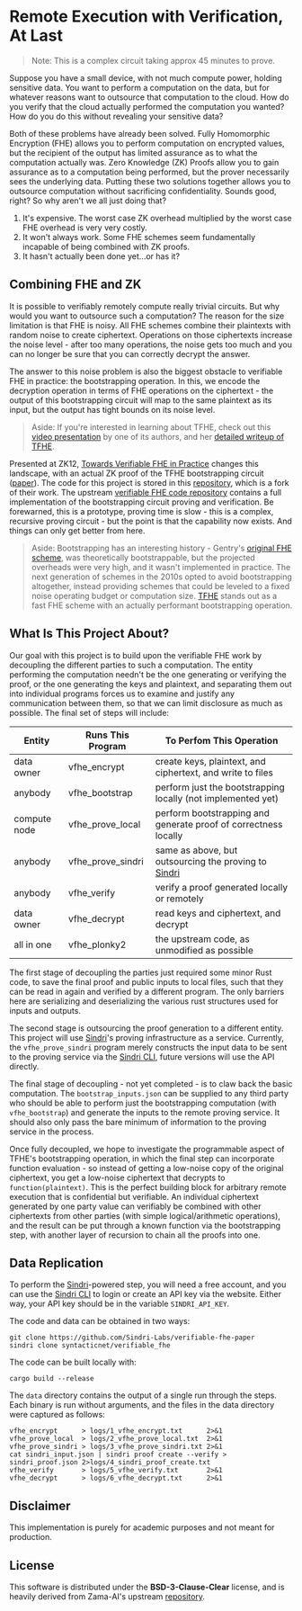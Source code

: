 # Remote Execution with Verification, At Last

> Note: This is a complex circuit taking approx 45 minutes to prove.

Suppose you have a small device, with not much compute power, holding sensitive data. You want to perform a computation on the data, but for whatever reasons want to outsource that computation to the cloud. How do you verify that the cloud actually performed the computation you wanted? How do you do this without revealing your sensitive data?

Both of these problems have already been solved. Fully Homomorphic Encryption (FHE) allows you to perform computation on encrypted values, but the recipient of the output has limited assurance as to what the computation actually was. Zero Knowledge (ZK) Proofs allow you to gain assurance as to a computation being performed, but the prover necessarily sees the underlying data. Putting these two solutions together allows you to outsource computation without sacrificing confidentiality. Sounds good, right? So why aren't we all just doing that?

1. It's expensive. The worst case ZK overhead multiplied by the worst case FHE overhead is very very costly.
2. It won't always work. Some FHE schemes seem fundamentally incapable of being combined with ZK proofs.
3. It hasn't actually been done yet...or has it?

## Combining FHE and ZK

It is possible to verifiably remotely compute really trivial circuits. But why would you want to outsource such a computation? The reason for the size limitation is that FHE is noisy. All FHE schemes combine their plaintexts with random noise to create ciphertext. Operations on those ciphertexts increase the noise level - after too many operations, the noise gets too much and you can no longer be sure that you can correctly decrypt the answer.

The answer to this noise problem is also the biggest obstacle to verifiable FHE in practice: the bootstrapping operation. In this, we encode the decryption operation in terms of FHE operations on the ciphertext - the output of this bootstrapping circuit will map to the same plaintext as its input, but the output has tight bounds on its noise level.

> Aside: If you're interested in learning about TFHE, check out this [video presentation](https://www.youtube.com/watch?v=npoHSR6-oRw) by one of its authors, and her [detailed writeup of TFHE](https://www.zama.ai/post/tfhe-deep-dive-part-1).

Presented at ZK12, [Towards Verifiable FHE in Practice](https://www.youtube.com/watch?v=81xAuSQ78EM&list=PLj80z0cJm8QFy2umHqu77a8dbZSqpSH54&index=20) changes this landscape, with an actual ZK proof of the TFHE bootstrapping circuit ([paper](https://eprint.iacr.org/2024/451.pdf)). The code for this project is stored in this [repository](https://github.com/Sindri-Labs/verifiable-fhe-paper), which is a fork of their work. The upstream [verifiable FHE code repository](https://github.com/zama-ai/verifiable-fhe-paper) contains a full implementation of the bootstrapping circuit proving and verification. Be forewarned, this is a prototype, proving time is slow - this is a complex, recursive proving circuit - but the point is that the capability now exists. And things can only get better from here.

> Aside: Bootstrapping has an interesting history - Gentry's [original FHE scheme](https://crypto.stanford.edu/craig/craig-thesis.pdf), was theoretically bootstrappable, but the projected overheads were very high, and it wasn't implemented in practice. The next generation of schemes in the 2010s opted to avoid bootstrapping altogether, instead providing schemes that could be leveled to a fixed noise operating budget or computation size. [TFHE](https://tfhe.github.io/tfhe/) stands out as a fast FHE scheme with an actually performant bootstrapping operation.

## What Is This Project About?

Our goal with this project is to build upon the verifiable FHE work by decoupling the different parties to such a computation. The entity performing the computation needn't be the one generating or verifying the proof, or the one generating the keys and plaintext, and separating them out into individual programs forces us to examine and justify any communication between them, so that we can limit disclosure as much as possible. The final set of steps will include:

| Entity       | Runs This Program  | To Perfom This Operation
|--------------|--------------------|-------------------------------------------------------------
| data owner   | vfhe_encrypt       | create keys, plaintext, and ciphertext, and write to files
| anybody      | vfhe_bootstrap     | perform just the bootstrapping locally (not implemented yet)
| compute node | vfhe_prove_local   | perform bootstrapping and generate proof of correctness locally
| anybody      | vfhe_prove_sindri  | same as above, but outsourcing the proving to [Sindri](https://sindri.app)
| anybody      | vfhe_verify        | verify a proof generated locally or remotely
| data owner   | vfhe_decrypt       | read keys and ciphertext, and decrypt
| all in one   | vfhe_plonky2       | the upstream code, as unmodified as possible

The first stage of decoupling the parties just required some minor Rust code, to save the final proof and public inputs to local files, such that they can be read in again and verified by a different program. The only barriers here are serializing and deserializing the various rust structures used for inputs and outputs.

The second stage is outsourcing the proof generation to a different entity. This project will use [Sindri](https://sindri.app)'s proving infrastructure as a service. Currently, the `vfhe_prove_sindri` program merely constructs the input data to be sent to the proving service via the [Sindri CLI](https://sindri.app/docs/getting-started/cli/), future versions will use the API directly.

The final stage of decoupling - not yet completed - is to claw back the basic computation. The `bootstrap_inputs.json` can be supplied to any third party who should be able to perform just the bootstrapping computation (with `vfhe_bootstrap`) and generate the inputs to the remote proving service. It should also only pass the bare minimum of information to the proving service in the process.

Once fully decoupled, we hope to investigate the programmable aspect of TFHE's bootstrapping operation, in which the final step can incorporate function evaluation - so instead of getting a low-noise copy of the original ciphertext, you get a low-noise ciphertext that decrypts to `function(plaintext)`. This is the perfect building block for arbitrary remote execution that is confidential but verifiable. An individual ciphertext generated by one party value can verifiably be combined with other ciphertexts from other parties (with simple logical/arithmetic operations), and the result can be put through a known function via the bootstrapping step, with another layer of recursion to chain all the proofs into one.

## Data Replication

To perform the [Sindri](https://sindri.app)-powered step, you will need a free account, and you can use the [Sindri CLI](https://sindri.app/docs/getting-started/cli/) to login or create an API key via the website. Either way, your API key should be in the variable `SINDRI_API_KEY`.

The code and data can be obtained in two ways:

```
git clone https://github.com/Sindri-Labs/verifiable-fhe-paper
sindri clone syntacticnet/verifiable_fhe
```

The code can be built locally with:

```
cargo build --release
```

The `data` directory contains the output of a single run through the steps. Each binary is run without arguments, and the files in the data directory were captured as follows:

```
vfhe_encrypt      > logs/1_vfhe_encrypt.txt      2>&1
vfhe_prove_local  > logs/2_vfhe_prove_local.txt  2>&1
vfhe_prove_sindri > logs/3_vfhe_prove_sindri.txt 2>&1
cat sindri_input.json | sindri proof create --verify > sindri_proof.json 2>logs/4_sindri_proof_create.txt
vfhe_verify       > logs/5_vfhe_verify.txt       2>&1
vfhe_decrypt      > logs/6_vfhe_decrypt.txt      2>&1
```

## Disclaimer
This implementation is purely for academic purposes and not meant for production.

## License
This software is distributed under the **BSD-3-Clause-Clear** license, and is heavily derived from Zama-AI's upstream [repository](https://github.com/zama-ai/verifiable-fhe-paper).